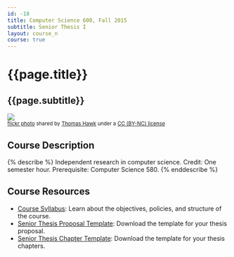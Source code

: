 ```yaml
---
id: -18
title: Computer Science 600, Fall 2015
subtitle: Senior Thesis I
layout: course_n
course: true
---
```


# {{page.title}}
## {{page.subtitle}}

<a title="Innovation" href="http://flickr.com/photos/thomashawk/185472365"><img class="img-responsive-tight" src="http://farm1.static.flickr.com/1/185472365_7ae7f2303b_z.jpg" /></a><br /><small><a title="Innovation" href="http://flickr.com/photos/thomashawk/185472365">flickr photo</a> shared by <a href="http://flickr.com/people/thomashawk">Thomas Hawk</a> under a <a href="http://creativecommons.org/licenses/by-nc/2.0/">CC (BY-NC) license</a> </small>

## Course Description

{% describe %}
Independent research in computer science. Credit: One semester hour. Prerequisite: Computer Science 580.
{% enddescribe %}

## Course Resources

<ul class="fa-ul">

<li><i class="fa-li fa fa-arrow-right"></i><a href="{{site.baseurl}}teaching/cs600F2015/provide/syllabus/cs600Fall2015_syllabus.pdf"
class="major">Course Syllabus</a>: Learn about the objectives, policies, and structure of the course.

<li><i class="fa-li fa fa-arrow-right"></i><a href="{{site.baseurl}}teaching/cs600F2015/provide/template/senior_thesis_proposal_template.zip"
class="major">Senior Thesis Proposal Template</a>: Download the template for your thesis proposal.

<li><i class="fa-li fa fa-arrow-right"></i><a href="{{site.baseurl}}teaching/cs600F2015/provide/template/AllegThesis.zip"
class="major">Senior Thesis Chapter Template</a>: Download the template for your thesis chapters.
</ul>
